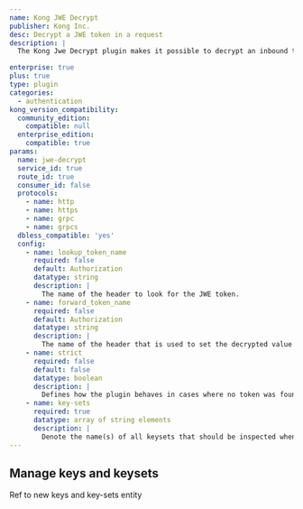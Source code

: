 ```yaml
---
name: Kong JWE Decrypt
publisher: Kong Inc.
desc: Decrypt a JWE token in a request
description: |
  The Kong Jwe Decrypt plugin makes it possible to decrypt an inbound token(JWE) in a request.

enterprise: true
plus: true
type: plugin
categories:
  - authentication
kong_version_compatibility:
  community_edition:
    compatible: null
  enterprise_edition:
    compatible: true
params:
  name: jwe-decrypt
  service_id: true
  route_id: true
  consumer_id: false
  protocols:
    - name: http
    - name: https
    - name: grpc
    - name: grpcs
  dbless_compatible: 'yes'
  config:
    - name: lookup_token_name
      required: false
      default: Authorization
      datatype: string
      description: |
        The name of the header to look for the JWE token.
    - name: forward_token_name
      required: false
      default: Authorization
      datatype: string
      description: |
        The name of the header that is used to set the decrypted value to.
    - name: strict
      required: false
      default: false
      datatype: boolean
      description: |
        Defines how the plugin behaves in cases where no token was found in the request. When using `strict` mode the request requires a token to be present and subsequently raise an error if none could be found.
    - name: key-sets
      required: true
      datatype: array of string elements
      description: |
        Denote the name(s) of all keysets that should be inspected when trying to find a suitable key to decrypt the JWE token.
---
```



## Manage keys and keysets

Ref to new keys and key-sets entity


